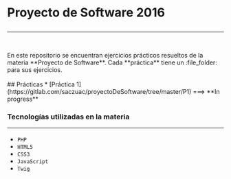 # Proyecto de Software 2016 <hr>
<br>
En este repositorio se encuentran ejercicios prácticos resueltos de la materia **Proyecto de Software**.
Cada **práctica** tiene un :file_folder: para sus ejercicios.
<br><br>
## Prácticas 
* [Práctica 1](https://gitlab.com/saczuac/proyectoDeSoftware/tree/master/P1) ===> **In progress**
<br>

### Tecnologías utilizadas en la materia <hr>

+ `PHP`
+ `HTML5`
+ `CSS3`
+ `JavaScript`
+ `Twig`
